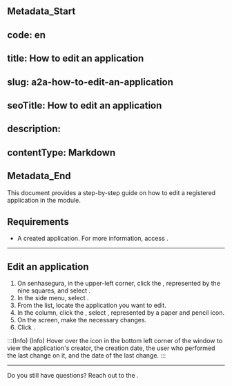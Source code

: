 ## Metadata_Start 
## code: en
## title: How to edit an application 
## slug: a2a-how-to-edit-an-application 
## seoTitle: How to edit an application 
## description:  
## contentType: Markdown 
## Metadata_End
This document provides a step-by-step guide on how to edit a registered application in the  module.

## Requirements

* A created application. For more information, access .

***
## Edit an application

1. On senhasegura, in the upper-left corner, click the , represented by the nine squares, and select .
2. In the side menu, select .
3. From the list, locate the application you want to edit.
4. In the  column, click the , select , represented by a paper and pencil icon.
5. On the  screen, make the necessary changes.
6. Click .

:::(Info) (Info)
Hover over the  icon in the bottom left corner of the  window to view the application's creator, the creation date, the user who performed the last change on it, and the date of the last change.
:::
***


Do you still have questions? Reach out to the .
